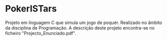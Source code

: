 # PokerISTars
Projeto em linguagem C que simula um jogo de poquér. Realizado no âmbito da disciplina de Programação.
A descrição deste projeto encontra-se no ficheiro "Projecto_Enunciado.pdf".
